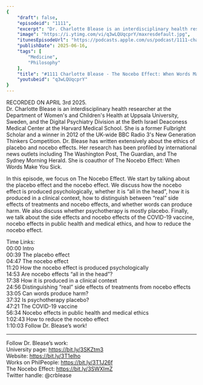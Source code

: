 ```yaml
---
{
	"draft": false,
	"episodeid": "1111",
	"excerpt": "Dr. Charlotte Blease is an interdisciplinary health researcher at the Department of Women's and Children's Health at Uppsala University, Sweden, and the Digital Psychiatry Division at the Beth Israel Deaconess Medical Center at the Harvard Medical School. She is a former Fulbright Scholar and a winner in 2012 of the UK-wide BBC Radio 3's New Generation Thinkers Competition. Dr. Blease has written extensively about the ethics of placebo and nocebo effects. Her research has been profiled by international news outlets including The Washington Post, The Guardian, and The Sydney Morning Herald. She is coauthor of The Nocebo Effect: When Words Make You Sick.",
	"image": "https://i.ytimg.com/vi/q3wLQUqcprY/maxresdefault.jpg",
	"itunesEpisodeUrl": "https://podcasts.apple.com/us/podcast/1111-charlotte-blease-the-nocebo-effect-when-words/id1451347236?i=1000713130699&uo=4",
	"publishDate": 2025-06-16,
	"tags": [
		"Medicine",
		"Philosophy"
	],
	"title": "#1111 Charlotte Blease - The Nocebo Effect: When Words Make You Sick",
	"youtubeid": "q3wLQUqcprY"
}
---
```

RECORDED ON APRIL 3rd 2025.  
Dr. Charlotte Blease is an interdisciplinary health researcher at the Department of Women's and Children's Health at Uppsala University, Sweden, and the Digital Psychiatry Division at the Beth Israel Deaconess Medical Center at the Harvard Medical School. She is a former Fulbright Scholar and a winner in 2012 of the UK-wide BBC Radio 3's New Generation Thinkers Competition. Dr. Blease has written extensively about the ethics of placebo and nocebo effects. Her research has been profiled by international news outlets including The Washington Post, The Guardian, and The Sydney Morning Herald. She is coauthor of The Nocebo Effect: When Words Make You Sick.

In this episode, we focus on The Nocebo Effect. We start by talking about the placebo effect and the nocebo effect. We discuss how the nocebo effect is produced psychologically, whether it is “all in the head”, how it is produced in a clinical context, how to distinguish between “real” side effects of treatments and nocebo effects, and whether words can produce harm. We also discuss whether psychotherapy is mostly placebo. Finally, we talk about the side effects and nocebo effects of the COVID-19 vaccine, nocebo effects in public health and medical ethics, and how to reduce the nocebo effect.

Time Links:  
<time>00:00</time> Intro  
<time>00:39</time> The placebo effect  
<time>04:47</time> The nocebo effect  
<time>11:20</time> How the nocebo effect is produced psychologically  
<time>14:53</time> Are nocebo effects “all in the head”?  
<time>17:38</time> How it is produced in a clinical context  
<time>24:56</time> Distinguishing “real” side effects of treatments from nocebo effects  
<time>33:05</time> Can words produce harm?  
<time>37:32</time> Is psychotherapy placebo?  
<time>47:21</time> The COVID-19 vaccine  
<time>56:34</time> Nocebo effects in public health and medical ethics  
<time>1:02:43</time> How to reduce the nocebo effect  
<time>1:10:03</time> Follow Dr. Blease’s work!

---

Follow Dr. Blease’s work:  
University page: https://bit.ly/3SKZtm3  
Website: https://bit.ly/3T1elho  
Works on PhilPeople: https://bit.ly/3T1J26f  
The Nocebo Effect: https://bit.ly/3SWXImZ  
Twitter handle: @crblease
